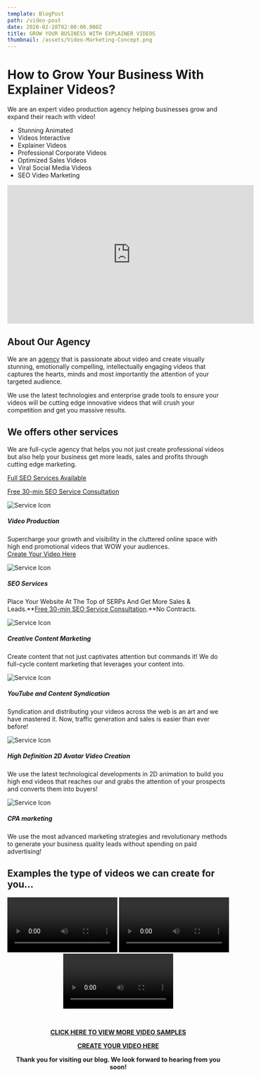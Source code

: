 ```yaml
---
template: BlogPost
path: /video-post
date: 2020-02-28T02:00:00.000Z
title: GROW YOUR BUSINESS WITH EXPLAINER VIDEOS
thumbnail: /assets/Video-Marketing-Concept.png
---
```

<h1>How to Grow Your Business With Explainer Videos?</h1>

We are an expert video production agency helping businesses grow and expand their reach with video!

* Stunning Animated
* Videos Interactive 
* Explainer Videos 
* Professional Corporate Videos
* Optimized Sales Videos
* Viral Social Media Videos
* SEO Video Marketing

<iframe width="560" height="315" src="https://videos.groovevideo.com/5eef186fabd9280019096463/groovevideo-954756fd44a5df830e12fad5e41c4714.mp4" frameborder="0" allow="accelerometer; encrypted-media; gyroscope; picture-in-picture" allowfullscreen></iframe>

**<h2>About Our Agency</h2>** 

We are an [agency](https://www.wisespero.com) that is passionate about video and create visually stunning, emotionally compelling, intellectually engaging videos that captures the hearts, minds and most importantly the attention of your targeted audience.

We use the latest technologies and enterprise grade tools to ensure your videos will be cutting edge innovative videos that will crush your competition and get you massive results.

<!--StartFragment-->

## We offers other services

We are full-cycle agency that helps you not just create professional videos but also help your business get more leads, sales and profits through cutting edge marketing.

[Full SEO Services Available ](https://www.wisespero.com/agency/#seo)

[](https://www.wisespero.com/agency/#seo)[Free 30-min SEO Service Consultation](https://calendly.com/wisespero/schedule-a-free-call)

![Service Icon](https://www.wisespero.com/agency/images/service/1.png)

##### Video Production

Supercharge your growth and visibility in the cluttered online space with high end promotional videos that WOW your audiences.<br> <a href="https://www.wisespero.com/agency/#vid"> Create Your Video Here
</a> <br>

![Service Icon](https://www.wisespero.com/agency/images/service/2.png)

##### SEO Services

Place Your Website At The Top of SERPs And Get More Sales & Leads.**[Free 30-min SEO Service Consultation](https://calendly.com/wisespero/schedule-a-free-call).**No Contracts.

![Service Icon](https://www.wisespero.com/agency/images/service/3.png)

##### Creative Content Marketing

Create content that not just captivates attention but commands it! We do full-cycle content marketing that leverages your content into.

![Service Icon](https://www.wisespero.com/agency/images/service/4.png)

##### YouTube and Content Syndication

Syndication and distributing your videos across the web is an art and we have mastered it. Now, traffic generation and sales is easier than ever before!

![Service Icon](https://www.wisespero.com/agency/images/service/5.png)

##### High Definition 2D Avatar Video Creation

We use the latest technological developments in 2D animation to build you high end videos that reaches our and grabs the attention of your prospects and converts them into buyers!

![Service Icon](https://www.wisespero.com/agency/images/service/6.png)

##### CPA marketing

We use the most advanced marketing strategies and revolutionary methods to generate your business quality leads without spending on paid advertising!

<!--EndFragment-->

<!--StartFragment-->

## Examples the type of videos we can create for you...
<center>
<video controls width="250">
  <source src="https://www.wisespero.com/agency/demo1.mp4" type="video/mp4">

  <source src="movie.ogg" type="video/ogg">
  Your browser does not support the video tag.
</video>
<video controls width="250">
  <source src="https://www.wisespero.com/agency/demo2.mp4" type="video/mp4">

  <source src="movie.ogg" type="video/ogg">
  Your browser does not support the video tag.
</video>
<video controls width="250">
  <source src="https://videos.groovevideo.com/5eef186fabd9280019096463/groovevideo-7cb31901a0c4215b8118c083131b4d7f.mp4" type="video/mp4">

  <source src="movie.ogg" type="video/ogg">
  Your browser does not support the video tag.
</video>



\
[<center>**CLICK HERE TO VIEW MORE VIDEO SAMPLES**](https://bit.ly/My-Video-Works)

<a href="https://www.wisespero.com/agency/#vid"> <B>CREATE YOUR VIDEO HERE</B>
</a> 


**Thank you for visiting our blog. We look forward to hearing from you soon!**

<!--EndFragment-->
